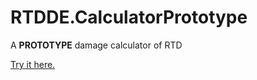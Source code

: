 # RTDDE.CalculatorPrototype
A **PROTOTYPE** damage calculator of RTD

[Try it here.](https://windwt.github.io/RTDDE.CalculatorPrototype/)
